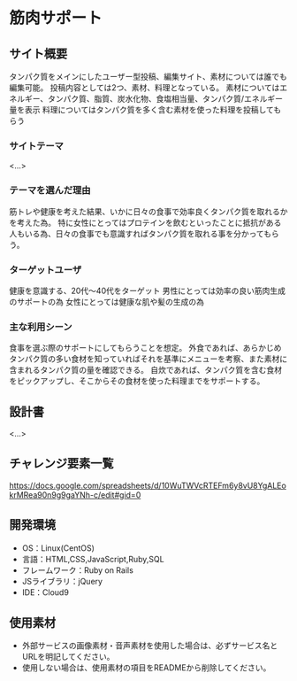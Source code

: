 # 筋肉サポート

## サイト概要
タンパク質をメインにしたユーザー型投稿、編集サイト、素材については誰でも編集可能。
投稿内容としては2つ、素材、料理となっている。
素材についてはエネルギー、タンパク質、脂質、炭水化物、食塩相当量、タンパク質/エネルギー量を表示 料理についてはタンパク質を多く含む素材を使った料理を投稿してもらう 

### サイトテーマ
<...>

### テーマを選んだ理由
筋トレや健康を考えた結果、いかに日々の食事で効率良くタンパク質を取れるかを考えた為。 特に女性にとってはプロテインを飲むといったことに抵抗がある人もいる為、日々の食事でも意識すればタンパク質を取れる事を分かってもらう。

### ターゲットユーザ
健康を意識する、20代〜40代をターゲット 男性にとっては効率の良い筋肉生成のサポートの為 女性にとっては健康な肌や髪の生成の為

### 主な利用シーン
食事を選ぶ際のサポートにしてもらうことを想定。
外食であれば、あらかじめタンパク質の多い食材を知っていればそれを基準にメニューを考察、また素材に含まれるタンパク質の量を確認できる。
自炊であれば、タンパク質を含む食材をピックアップし、そこからその食材を使った料理までをサポートする。

## 設計書
<...>

## チャレンジ要素一覧
https://docs.google.com/spreadsheets/d/10WuTWVcRTEFm6y8vU8YgALEokrMRea90n9g9gaYNh-c/edit#gid=0

## 開発環境
- OS：Linux(CentOS)
- 言語：HTML,CSS,JavaScript,Ruby,SQL
- フレームワーク：Ruby on Rails
- JSライブラリ：jQuery
- IDE：Cloud9

## 使用素材
- 外部サービスの画像素材・音声素材を使用した場合は、必ずサービス名とURLを明記してください。
- 使用しない場合は、使用素材の項目をREADMEから削除してください。